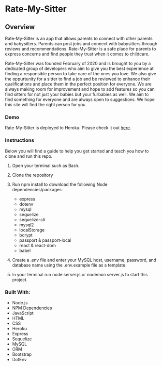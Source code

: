 # Rate-My-Sitter

## **Overview**
Rate-My-Sitter is an app that allows parents to connect with other parents and babysitters. Parents can post jobs and connect with babysitters through reviews and recommendations. Rate-My-Sitter is a safe place for parents to express concerns and find people they trust when it comes to childcare.

Rate-My-Sitter was founded February of 2020 and is brought to you by a dedicated group of developers who aim to give you the best experience at finding a responsible person to take care of the ones you love. We also give the oppurtunity for a sitter to find a job and be reviewed to enhance their qualifications and place them in the perfect position for everyone. We are always making room for improvement and hope to add features so you can find sitters for not just your babies but your furbabies as well. We aim to find something for everyone and are always open to suggestions. We hope this site will find the right person for you.

### **Demo**
Rate-My-Sitter is deployed to Heroku. Please check it out [here](https://rate-my-sitter.herokuapp.com).

### **Instructions**
Below you will find a guide to help you get started and teach you how to clone and run this repo.

1. Open your terminal such as Bash.

2. Clone the repository

3. Run npm install to download the following Node dependencies/packages:

    - express
    - dotenv
    - mysql
    - sequelize
    - sequelize-cli
    - mysql2
    - localStorage
    - bcrypt
    - passport & passport-local
    - react & react-dom
    - babel

4. Create a .env file and enter your MySQL host, username, password, and database name using the .env.example file as a template.

5. In your terminal run node server.js or nodemon server.js to start this project.

### **Built With:**
- Node.js
- NPM Dependencies
- JavaScript
- HTML
- CSS
- Heroku
- Express
- Sequelize
- MySQL
- ORM
- Bootstrap
- DotEnv
